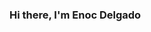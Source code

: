 ### Hi there, I'm Enoc Delgado

<!--
**EnocDelgadoDev/EnocDelgadoDev** is a ✨ _special_ ✨ repository because its `README.md` (this file) appears on your GitHub profile.

- 🌱 I’m fan of Python, Numpy, Pandas, TensorFlow, Scikit-Learn and SQL.
- 😄 I’m a Data Science Trainee committed to continually learning
- 📫 You can contact me: www.linkedin.com/in/enoc-delgado-dev
-->
